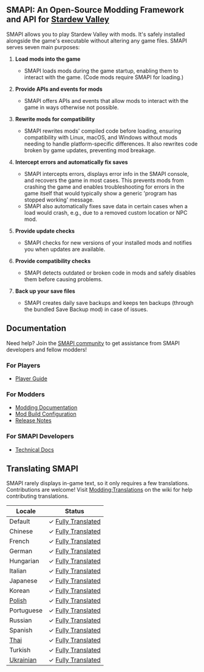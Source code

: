**SMAPI**: An Open-Source Modding Framework and API for [Stardew Valley](https://stardewvalley.net/)
---

SMAPI allows you to play Stardew Valley with mods. It's safely installed alongside the game's executable without altering any game files. SMAPI serves seven main purposes:

1. **Load mods into the game**
   - SMAPI loads mods during the game startup, enabling them to interact with the game. (Code mods require SMAPI for loading.)

2. **Provide APIs and events for mods**
   - SMAPI offers APIs and events that allow mods to interact with the game in ways otherwise not possible.

3. **Rewrite mods for compatibility**
   - SMAPI rewrites mods' compiled code before loading, ensuring compatibility with Linux, macOS, and Windows without mods needing to handle platform-specific differences. It also rewrites code broken by game updates, preventing mod breakage.

4. **Intercept errors and automatically fix saves**
   - SMAPI intercepts errors, displays error info in the SMAPI console, and recovers the game in most cases. This prevents mods from crashing the game and enables troubleshooting for errors in the game itself that would typically show a generic 'program has stopped working' message.
   - SMAPI also automatically fixes save data in certain cases when a load would crash, e.g., due to a removed custom location or NPC mod.

5. **Provide update checks**
   - SMAPI checks for new versions of your installed mods and notifies you when updates are available.

6. **Provide compatibility checks**
   - SMAPI detects outdated or broken code in mods and safely disables them before causing problems.

7. **Back up your save files**
   - SMAPI creates daily save backups and keeps ten backups (through the bundled Save Backup mod) in case of issues.

Documentation
---
Need help? Join the [SMAPI community](https://smapi.io/community) to get assistance from SMAPI developers and fellow modders!

### For Players
- [Player Guide](https://stardewvalleywiki.com/Modding:Player_Guide)

### For Modders
- [Modding Documentation](https://smapi.io/docs)
- [Mod Build Configuration](technical/mod-package.md)
- [Release Notes](release-notes.md)

### For SMAPI Developers
- [Technical Docs](technical/smapi.md)

Translating SMAPI
---
SMAPI rarely displays in-game text, so it only requires a few translations. Contributions are welcome! Visit [Modding:Translations](https://stardewvalleywiki.com/Modding:Translations) on the wiki for help contributing translations.

| Locale     | Status                                         |
| ---------- | ---------------------------------------------- |
| Default    | ✓ [Fully Translated](../src/SMAPI/i18n/default.json) |
| Chinese    | ✓ [Fully Translated](../src/SMAPI/i18n/zh.json)     |
| French     | ✓ [Fully Translated](../src/SMAPI/i18n/fr.json)     |
| German     | ✓ [Fully Translated](../src/SMAPI/i18n/de.json)     |
| Hungarian  | ✓ [Fully Translated](../src/SMAPI/i18n/hu.json)     |
| Italian    | ✓ [Fully Translated](../src/SMAPI/i18n/it.json)     |
| Japanese   | ✓ [Fully Translated](../src/SMAPI/i18n/ja.json)     |
| Korean     | ✓ [Fully Translated](../src/SMAPI/i18n/ko.json)     |
| [Polish]   | ✓ [Fully Translated](../src/SMAPI/i18n/pl.json)     |
| Portuguese | ✓ [Fully Translated](../src/SMAPI/i18n/pt.json)     |
| Russian    | ✓ [Fully Translated](../src/SMAPI/i18n/ru.json)     |
| Spanish    | ✓ [Fully Translated](../src/SMAPI/i18n/es.json)     |
| [Thai]     | ✓ [Fully Translated](../src/SMAPI/i18n/th.json)     |
| Turkish    | ✓ [Fully Translated](../src/SMAPI/i18n/tr.json)     |
| [Ukrainian]| ✓ [Fully Translated](../src/SMAPI/i18n/uk.json)     |

[Polish]: https://www.nexusmods.com/stardewvalley/mods/3616
[Thai]: https://www.nexusmods.com/stardewvalley/mods/7052
[Ukrainian]: https://www.nexusmods.com/stardewvalley/mods/8427
